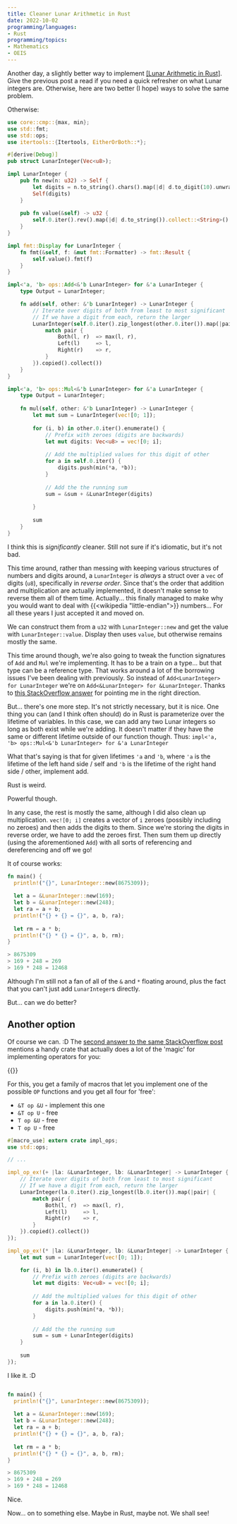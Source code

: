 ```yaml
---
title: Cleaner Lunar Arithmetic in Rust
date: 2022-10-02
programming/languages:
- Rust
programming/topics:
- Mathematics
- OEIS
---
```

Another day, a slightly better way to implement [[Lunar Arithmetic in Rust]](). Give the previous post a read if you need a quick refresher on what Lunar integers are. Otherwise, here are two better (I hope) ways to solve the same problem. 

<!--more--> 

Otherwise:

```rust
use core::cmp::{max, min};
use std::fmt;
use std::ops;
use itertools::{Itertools, EitherOrBoth::*};

#[derive(Debug)]
pub struct LunarInteger(Vec<u8>);

impl LunarInteger {
    pub fn new(n: u32) -> Self {
        let digits = n.to_string().chars().map(|d| d.to_digit(10).unwrap() as u8).rev().collect();
        Self(digits)
    }
    
    pub fn value(&self) -> u32 {
        self.0.iter().rev().map(|d| d.to_string()).collect::<String>().parse().unwrap()
    }
}

impl fmt::Display for LunarInteger {
    fn fmt(&self, f: &mut fmt::Formatter) -> fmt::Result {
        self.value().fmt(f)
    }
}

impl<'a, 'b> ops::Add<&'b LunarInteger> for &'a LunarInteger {
    type Output = LunarInteger;

    fn add(self, other: &'b LunarInteger) -> LunarInteger {
        // Iterate over digits of both from least to most significant 
        // If we have a digit from each, return the larger
        LunarInteger(self.0.iter().zip_longest(other.0.iter()).map(|pair| {
            match pair {
                Both(l, r)  => max(l, r),
                Left(l)     => l,
                Right(r)    => r,
            }
        }).copied().collect())
    }
}

impl<'a, 'b> ops::Mul<&'b LunarInteger> for &'a LunarInteger {
    type Output = LunarInteger;
    
    fn mul(self, other: &'b LunarInteger) -> LunarInteger {
        let mut sum = LunarInteger(vec![0; 1]);
    
        for (i, b) in other.0.iter().enumerate() {
            // Prefix with zeroes (digits are backwards)
            let mut digits: Vec<u8> = vec![0; i];
            
            // Add the multiplied values for this digit of other
            for a in self.0.iter() {
                digits.push(min(*a, *b));
            }
            
            // Add the the running sum
            sum = &sum + &LunarInteger(digits)
            
        }
        
        sum
    }
}
```

I think this is *significantly* cleaner. Still not sure if it's idiomatic, but it's not bad. 

This time around, rather than messing with keeping various structures of numbers and digits around, a `LunarInteger` is *always* a struct over a `vec` of digits (`u8`), specifically in *reverse order*. Since that's the order that addition and multiplication are actually implemented, it doesn't make sense to reverse them all of them time. Actually... this finally managed to make why you would want to deal with {{<wikipedia "little-endian">}} numbers... For all these years I just accepted it and moved on. 

We can construct them from a `u32` with `LunarInteger::new` and get the value with `LunarInteger::value`. Display then uses `value`, but otherwise remains mostly the same. 

This time around though, we're also going to tweak the function signatures of `Add` and `Mul` we're implementing. It has to be a train on a type... but that type can be a reference type. That works around a lot of the borrowing issues I've been dealing with previously. So instead of `Add<LunarInteger> for LunarInteger` we're on `Add<&LunarInteger> for &LunarInteger`. Thanks to [this StackOverflow answer](https://stackoverflow.com/a/28005283) for pointing me in the right direction. 

But... there's one more step. It's not strictly necessary, but it is nice. One thing you can (and I think often should) do in Rust is parameterize over the lifetime of variables. In this case, we can add any two Lunar integers so long as both exist while we're adding. It doesn't matter if they have the same or different lifetime outside of our function though. Thus: `impl<'a, 'b> ops::Mul<&'b LunarInteger> for &'a LunarInteger`

What that's saying is that for given lifetimes `'a` and `'b`, where `'a` is the lifetime of the left hand side / self and `'b` is the lifetime of the right hand side / other, implement add. 

Rust is weird. 

Powerful though. 

In any case, the rest is mostly the same, although I did also clean up multiplication. `vec![0; i]` creates a vector of `i` zeroes (possibly including no zeroes) and then adds the digits to them. Since we're storing the digits in reverse order, we have to add the zeroes first. Then sum them up directly (using the aforementioned `Add`) with all sorts of referencing and dereferencing and off we go!

It of course works:

```rust
fn main() {
  println!("{}", LunarInteger::new(8675309));
  
  let a = &LunarInteger::new(169);
  let b = &LunarInteger::new(248);
  let ra = a + b;
  println!("{} + {} = {}", a, b, ra);
  
  let rm = a * b;
  println!("{} * {} = {}", a, b, rm);
}

> 8675309
> 169 + 248 = 269
> 169 * 248 = 12468
```

Although I'm still not a fan of all of the `&` and `*` floating around, plus the fact that you can't just add `LunarInteger`s directly. 

But... can we do better? 

## Another option

Of course we can. :D The [second answer to the same StackOverflow post](https://stackoverflow.com/a/57021762) mentions a handy crate that actually does a lot of the 'magic' for implementing operators for you:

{{<doc rust impl_ops>}}

For this, you get a family of macros that let you implement one of the possible `OP` functions and you get all four for 'free':

* `&T op &U` - implement this one
* `&T op U` - free
* `T op &U` - free
* `T op U` - free

```rust
#[macro_use] extern crate impl_ops;
use std::ops;

// ...

impl_op_ex!(+ |la: &LunarInteger, lb: &LunarInteger| -> LunarInteger {
    // Iterate over digits of both from least to most significant 
    // If we have a digit from each, return the larger
    LunarInteger(la.0.iter().zip_longest(lb.0.iter()).map(|pair| {
        match pair {
            Both(l, r)  => max(l, r),
            Left(l)     => l,
            Right(r)    => r,
        }
    }).copied().collect())
});

impl_op_ex!(* |la: &LunarInteger, lb: &LunarInteger| -> LunarInteger {
    let mut sum = LunarInteger(vec![0; 1]);

    for (i, b) in lb.0.iter().enumerate() {
        // Prefix with zeroes (digits are backwards)
        let mut digits: Vec<u8> = vec![0; i];
        
        // Add the multiplied values for this digit of other
        for a in la.0.iter() {
            digits.push(min(*a, *b));
        }
        
        // Add the the running sum
        sum = sum + LunarInteger(digits)
    }
    
    sum
});
```

I like it. :D 

```rust

fn main() {
  println!("{}", LunarInteger::new(8675309));
  
  let a = &LunarInteger::new(169);
  let b = &LunarInteger::new(248);
  let ra = a + b;
  println!("{} + {} = {}", a, b, ra);
  
  let rm = a * b;
  println!("{} * {} = {}", a, b, rm);
}

> 8675309
> 169 + 248 = 269
> 169 * 248 = 12468
```

Nice. 

Now... on to something else. Maybe in Rust, maybe not. We shall see!
